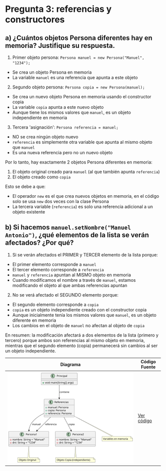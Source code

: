 # Pregunta 3: referencias y constructores

## a) ¿Cuántos objetos Persona diferentes hay en memoria? Justifique su respuesta.

1. Primer objeto persona: `Persona manuel = new Persona("Manuel", "1234");`
- Se crea un objeto Persona en memoria
- La variable `manuel` es una referencia que apunta a este objeto

2. Segundo objeto persona: `Persona copia = new Persona(manuel);`
- Se crea un nuevo objeto Persona en memoria usando el constructor copia
- La variable `copia` apunta a este nuevo objeto
- Aunque tiene los mismos valores que `manuel`, es un objeto independiente en memoria

3. Tercera 'asignación': `Persona referencia = manuel;`
- NO se crea ningún objeto nuevo
- `referencia` es simplemente otra variable que apunta al mismo objeto que `manuel`
- Es una nueva referencia pero no un nuevo objeto

Por lo tanto, hay exactamente 2 objetos Persona diferentes en memoria:
1. El objeto original creado para `manuel` (al que también apunta `referencia`)
2. El objeto creado como `copia`

Esto se debe a que:
- El operador `new` es el que crea nuevos objetos en memoria, en el código solo se usa `new` dos veces con la clase Persona
- La tercera variable (`referencia`) es solo una referencia adicional a un objeto existente

## b) Si hacemos `manuel.setNombre("Manuel Antonio")`, ¿qué elementos de la lista se verán afectados? ¿Por qué?

1. Si se verán afectados el PRIMER y TERCER elemento de la lista porque:
- El primer elemento corresponde a `manuel`
- El tercer elemento corresponde a `referencia`
- `manuel` y `referencia` apuntan al MISMO objeto en memoria
- Cuando modificamos el nombre a través de `manuel`, estamos modificando el objeto al que ambas referencias apuntan

2. No se verá afectado el SEGUNDO elemento porque:
- El segundo elemento corresponde a `copia`
- `copia` es un objeto independiente creado con el constructor copia
- Aunque inicialmente tenía los mismos valores que `manuel`, es un objeto diferente en memoria
- Los cambios en el objeto de `manuel` no afectan al objeto de `copia`

En resumen: la modificación afectará a dos elementos de la lista (primero y tercero) porque ambos son referencias al mismo objeto en memoria, mientras que el segundo elemento (copia) permanecerá sin cambios al ser un objeto independiente.

| Diagrama | Código Fuente |
|----------|---------------|
| ![Actores](https://github.com/JoseSalceda/24-25-EDA1-ExamenParcial/blob/main/Pregunta3/DiagramaExplicativo.svg) | [Ver código](https://github.com/JoseSalceda/24-25-EDA1-ExamenParcial/blob/main/Pregunta3/DiagramaExplicativo.puml) |